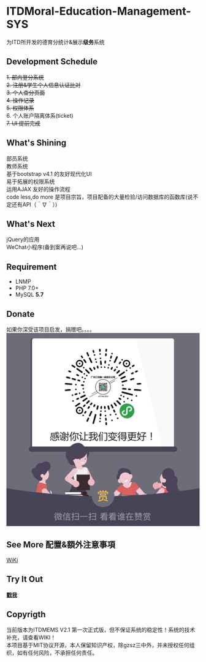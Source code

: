 # ITDMoral-Education-Management-SYS
为ITD所开发的德育分统计&展示**级务**系统

## Development Schedule
~~1. 部内登分系统  
2. 注册&学生个人信息认证比对  
3. 个人查分页面  
4. 操作记录  
5. 权限体系~~  
6. 个人账户隔离体系(ticket)  
~~7. UI 提前完成~~   

## What's Shining
部员系统  
教师系统  
基于bootstrap v4.1 的友好现代化UI  
易于拓展的权限系统  
运用AJAX 友好的操作流程  
code less,do more 是项目宗旨，项目配备的大量检验/访问数据库的函数库(说不定还有API（＾∇＾）)  

## What's Next
jQuery的应用  
WeChat小程序(备到案再说吧...)  

## Requirement
- LNMP  
- PHP 7.0+  
- MySQL **5.7**

## Donate
如果你深受该项目启发，捐赠吧。。。。
![donate][3]

## See More 配置&額外注意事項
[WiKi][2]

## **Try** It Out
[**戳我**][1]

## Copyrigth
当前版本为ITDMEMS V2.1 第一次正式版，但不保证系统的稳定性！系统的技术补充，请查看WIKI！  
本项目基于MIT协议开源，本人保留知识产权，除gzsz三中外，并未授权任何组织，如有任何风险，不承担任何责任。

[1]:https://itd.mmts.fun
[2]:https://github.com/LYJSPEEDX/ITDMoral-Education-Management-SYS/wiki
[3]:https://raw.githubusercontent.com/LYJSPEEDX/ITDMoral-Education-Management-SYS/master/Donate.JPG
